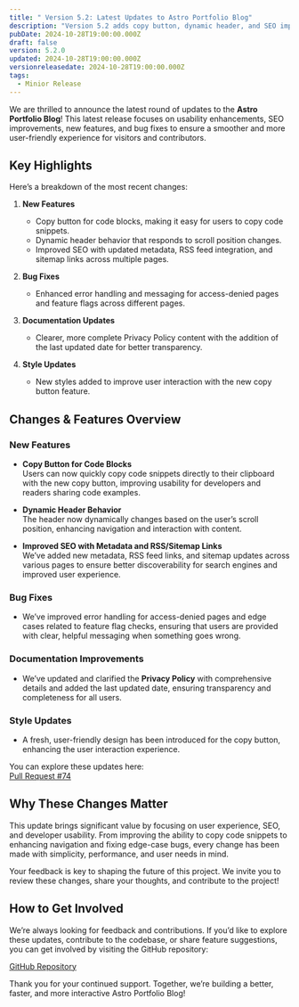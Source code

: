 ```yaml
---
title: " Version 5.2: Latest Updates to Astro Portfolio Blog"
description: "Version 5.2 adds copy button, dynamic header, and SEO improvements"
pubDate: 2024-10-28T19:00:00.000Z
draft: false
version: 5.2.0
updated: 2024-10-28T19:00:00.000Z
versionreleasedate: 2024-10-28T19:00:00.000Z
tags:
  - Minior Release
---
```


We are thrilled to announce the latest round of updates to the **Astro Portfolio Blog**! This latest release focuses on usability enhancements, SEO improvements, new features, and bug fixes to ensure a smoother and more user-friendly experience for visitors and contributors.

## Key Highlights

Here’s a breakdown of the most recent changes:

1. **New Features**

   - Copy button for code blocks, making it easy for users to copy code snippets.
   - Dynamic header behavior that responds to scroll position changes.
   - Improved SEO with updated metadata, RSS feed integration, and sitemap links across multiple pages.

2. **Bug Fixes**

   - Enhanced error handling and messaging for access-denied pages and feature flags across different pages.

3. **Documentation Updates**

   - Clearer, more complete Privacy Policy content with the addition of the last updated date for better transparency.

4. **Style Updates**
   - New styles added to improve user interaction with the new copy button feature.

## Changes & Features Overview

### New Features

- **Copy Button for Code Blocks**  
  Users can now quickly copy code snippets directly to their clipboard with the new copy button, improving usability for developers and readers sharing code examples.

- **Dynamic Header Behavior**  
  The header now dynamically changes based on the user’s scroll position, enhancing navigation and interaction with content.

- **Improved SEO with Metadata and RSS/Sitemap Links**  
  We’ve added new metadata, RSS feed links, and sitemap updates across various pages to ensure better discoverability for search engines and improved user experience.

### Bug Fixes

- We’ve improved error handling for access-denied pages and edge cases related to feature flag checks, ensuring that users are provided with clear, helpful messaging when something goes wrong.

### Documentation Improvements

- We’ve updated and clarified the **Privacy Policy** with comprehensive details and added the last updated date, ensuring transparency and completeness for all users.

### Style Updates

- A fresh, user-friendly design has been introduced for the copy button, enhancing the user interaction experience.

You can explore these updates here:  
[Pull Request #74](https://github.com/rafay99-epic/Astro-Portfolio-Blog/pull/74)

## Why These Changes Matter

This update brings significant value by focusing on user experience, SEO, and developer usability. From improving the ability to copy code snippets to enhancing navigation and fixing edge-case bugs, every change has been made with simplicity, performance, and user needs in mind.

Your feedback is key to shaping the future of this project. We invite you to review these changes, share your thoughts, and contribute to the project!

## How to Get Involved

We’re always looking for feedback and contributions. If you’d like to explore these updates, contribute to the codebase, or share feature suggestions, you can get involved by visiting the GitHub repository:

[GitHub Repository](https://github.com/rafay99-epic/Astro-Portfolio-Blog)

Thank you for your continued support. Together, we’re building a better, faster, and more interactive Astro Portfolio Blog!
